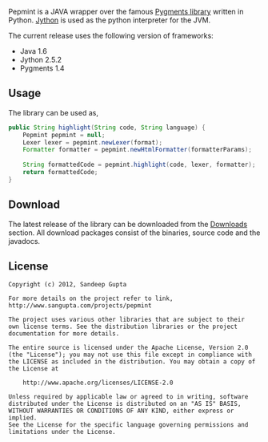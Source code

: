 Pepmint is a JAVA wrapper over the famous [Pygments library](http://pygments.org) written in Python. [Jython](http://jython.org) is used as the python interpreter for the JVM.

The current release uses the following version of frameworks:

* Java 1.6
* Jython 2.5.2
* Pygments 1.4

Usage
-----

The library can be used as,

```java
public String highlight(String code, String language) {
	Pepmint pepmint = null;
	Lexer lexer = pepmint.newLexer(format);
	Formatter formatter = pepmint.newHtmlFormatter(formatterParams);
	
	String formattedCode = pepmint.highlight(code, lexer, formatter);
	return formattedCode;
}
```

Download
--------

The latest release of the library can be downloaded from the [Downloads](https://github.com/sangupta/pepmint/downloads) section. All download packages consist of the binaries, source code and the javadocs.

License
-------
	
	Copyright (c) 2012, Sandeep Gupta
	
	For more details on the project refer to link,
	http://www.sangupta.com/projects/pepmint
	
	The project uses various other libraries that are subject to their
	own license terms. See the distribution libraries or the project
	documentation for more details.

	The entire source is licensed under the Apache License, Version 2.0 
	(the "License"); you may not use this file except in compliance with
	the LICENSE as included in the distribution. You may obtain a copy of
	the License at

		http://www.apache.org/licenses/LICENSE-2.0

	Unless required by applicable law or agreed to in writing, software
	distributed under the License is distributed on an "AS IS" BASIS,
	WITHOUT WARRANTIES OR CONDITIONS OF ANY KIND, either express or implied.
	See the License for the specific language governing permissions and
	limitations under the License.
